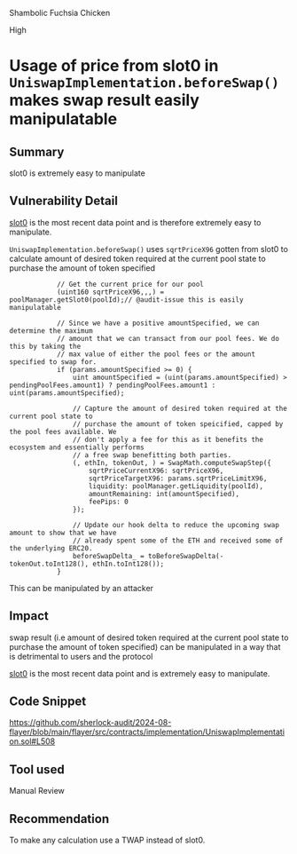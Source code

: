 Shambolic Fuchsia Chicken

High

# Usage of price from slot0 in `UniswapImplementation.beforeSwap()` makes swap result easily manipulatable

## Summary
slot0 is extremely easy to manipulate
## Vulnerability Detail
[slot0](https://docs.uniswap.org/contracts/v3/reference/core/interfaces/pool/IUniswapV3PoolState#slot0) is the most recent data point and is therefore extremely easy to manipulate.

`UniswapImplementation.beforeSwap()` uses `sqrtPriceX96` gotten from slot0 to calculate amount of desired token required at the current pool state to purchase the amount of token specified
```solidity
            // Get the current price for our pool
            (uint160 sqrtPriceX96,,,) = poolManager.getSlot0(poolId);// @audit-issue this is easily manipulatable

            // Since we have a positive amountSpecified, we can determine the maximum
            // amount that we can transact from our pool fees. We do this by taking the
            // max value of either the pool fees or the amount specified to swap for.
            if (params.amountSpecified >= 0) {
                uint amountSpecified = (uint(params.amountSpecified) > pendingPoolFees.amount1) ? pendingPoolFees.amount1 : uint(params.amountSpecified);

                // Capture the amount of desired token required at the current pool state to
                // purchase the amount of token speicified, capped by the pool fees available. We
                // don't apply a fee for this as it benefits the ecosystem and essentially performs
                // a free swap benefitting both parties.
                (, ethIn, tokenOut, ) = SwapMath.computeSwapStep({
                    sqrtPriceCurrentX96: sqrtPriceX96,
                    sqrtPriceTargetX96: params.sqrtPriceLimitX96,
                    liquidity: poolManager.getLiquidity(poolId),
                    amountRemaining: int(amountSpecified),
                    feePips: 0
                });

                // Update our hook delta to reduce the upcoming swap amount to show that we have
                // already spent some of the ETH and received some of the underlying ERC20.
                beforeSwapDelta_ = toBeforeSwapDelta(-tokenOut.toInt128(), ethIn.toInt128());
            }
```

This can be manipulated by an attacker
## Impact
swap result (i.e  amount of desired token required at the current pool state to purchase the amount of token specified) can be manipulated in a way that is detrimental to users and the protocol

[slot0](https://docs.uniswap.org/contracts/v3/reference/core/interfaces/pool/IUniswapV3PoolState#slot0) is the most recent data point and is extremely easy to manipulate.
## Code Snippet
https://github.com/sherlock-audit/2024-08-flayer/blob/main/flayer/src/contracts/implementation/UniswapImplementation.sol#L508
## Tool used

Manual Review

## Recommendation
To make any calculation use a TWAP instead of slot0.